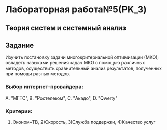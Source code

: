 # Лабораторная работа№5(PK_3)

## Теория систем и системный анализ
## Задание
Изучить постановку задачи многокритериальной оптимизации (МКО); овладеть
навыками решения задач МКО с помощью различных методов, осуществить
сравнительный анализ результатов, полученных при помощи разных методов.

### Выбор интернет-провайдера: 
А. "МГТС", В. "Ростелеком", C. "Акадо", D. "Qwerty"
### Критерии:
1) Эконом+ТВ, 2)Скорость, 3)Служба поддержки, 4)Качество услуг
